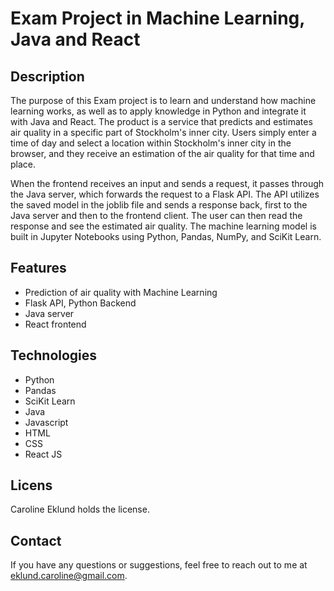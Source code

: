# Exam Project in Machine Learning, Java and React

## Description
The purpose of this Exam project is to learn and understand how machine learning works, as well as to apply knowledge in Python and integrate it with Java and React. The product is a service that predicts and estimates air quality in a specific part of Stockholm's inner city. Users simply enter a time of day and select a location within Stockholm's inner city in the browser, and they receive an estimation of the air quality for that time and place.

When the frontend receives an input and sends a request, it passes through the Java server, which forwards the request to a Flask API. The API utilizes the saved model in the joblib file and sends a response back, first to the Java server and then to the frontend client. The user can then read the response and see the estimated air quality. The machine learning model is built in Jupyter Notebooks using Python, Pandas, NumPy, and SciKit Learn.


## Features
- Prediction of air quality with Machine Learning 
- Flask API, Python Backend
- Java server
- React frontend

## Technologies
- Python
- Pandas
- SciKit Learn
- Java
- Javascript
- HTML
- CSS
- React JS

## Licens
Caroline Eklund holds the license.

## Contact
If you have any questions or suggestions, feel free to reach out to me at eklund.caroline@gmail.com.

